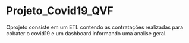 # Projeto_Covid19_QVF
Oprojeto consiste em um ETL contendo as contratações realizadas para cobater o covid19 e um dashboard informando uma analise geral.
